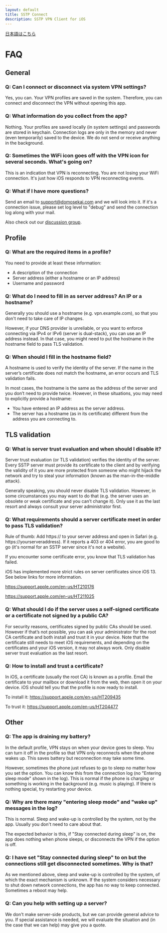 ```yaml
---
layout: default
title: SSTP Connect
description: SSTP VPN Client for iOS
---
```


[日本語はこちら](help-ja.html)

# FAQ

## General

### Q: Can I connect or disconnect via system VPN settings?

Yes, you can. Your VPN profiles are saved in the system. Therefore, you can connect and disconnect the VPN without opening this app.

### Q: What information do you collect from the app?

Nothing. Your profiles are saved locally (in system settings) and passwords are stored in keychain. Connection logs are only in the memory and never (even temporarily) saved to the device. We do not send or receive anything in the background.

### Q: Sometimes the WiFi icon goes off with the VPN icon for several seconds. What's going on?

This is an indication that VPN is reconnecting. You are not losing your WiFi connection. It's just how iOS responds to VPN reconnecting events.

### Q: What if I have more questions?

Send an email to support@domosekai.com and we will look into it. 
If it's a connection issue, please set log level to "debug" and send the connection log along with your mail.

Also check out our [discussion group](https://groups.google.com/g/sstp-connect).

## Profile

### Q: What are the required items in a profile?

You need to provide at least these information:
  - A description of the connection
  - Server address (either a hostname or an IP address)
  - Username and password

### Q: What do I need to fill in as server address? An IP or a hostname?

Generally you should use a hostname (e.g. vpn.example.com), so that you don't need to take care of IP changes.

However, if your DNS provider is unreliable, or you want to enforce connecting via IPv4 or IPv6 (server is dual-stack), you can use an IP address instead. 
In that case, you might need to put the hostname in the hostname field to pass TLS validation.

### Q: When should I fill in the hostname field?

A hostname is used to verify the identity of the server. If the name in the server’s certificate does not match the hostname, an error occurs and TLS validation fails.

In most cases, the hostname is the same as the address of the server and you don’t need to provide twice. 
However, in these situations, you may need to explicitly provide a hostname:
  - You have entered an IP address as the server address.
  - The server has a hostname (as in its certificate) different from the address you are connecting to.

## TLS validation

### Q: What is server trust evaluation and when should I disable it?

Server trust evaluation (or TLS validation) verifies the identity of the server. Every SSTP server must provide its certificate to the client and by verifying the validity of it you are more protected from someone who might hijack the network and try to steal your information (known as the man-in-the-middle attack).

Generally speaking, you should never disable TLS validation. However, in some circumstances you may want to do that (e.g. the server uses an obsolete or weak certificate and you can’t change it). Only use it as the last resort and always consult your server administrator first.

### Q: What requirements should a server certificate meet in order to pass TLS validation?

Rule of thumb: Add https\:// to your server address and open in Safari (e.g. https\://yourserveraddress). If it reports a 403 or 404 error, you are good to go (it's normal for an SSTP server since it's not a website). 

If you encounter some certificate error, you know that TLS validation has failed.

iOS has implemented more strict rules on server certificates since iOS 13. See below links for more information.

https://support.apple.com/en-us/HT210176

https://support.apple.com/en-us/HT211025

### Q: What should I do if the server uses a self-signed certificate or a certificate not signed by a public CA?

For security reasons, certificates signed by public CAs should be used. However if that’s not possible, you can ask your administrator for the root CA certificate and both install and trust it in your device. Note that the certificate still needs to meet iOS requirements, and depending on the certificates and your iOS version, it may not always work. Only disable server trust evaluation as the last resort.

### Q: How to install and trust a certificate?

In iOS, a certificate (usually the root CA) is known as a profile. Email the certificate to your mailbox or download it from the web, then open it on your device. 
iOS should tell you that the profile is now ready to install.

To install it: https://support.apple.com/en-us/HT209435

To trust it: https://support.apple.com/en-us/HT204477

## Other

### Q: The app is draining my battery?

In the default profile, VPN stays on when your device goes to sleep. You can turn it off in the profile so that VPN only reconnects when the phone wakes up. This saves battery but reconnection may take some time.

However, sometimes the phone just refuses to go to sleep no matter how you set the option. You can know this from the connection log (no "Entering sleep mode" shown in the log). 
This is normal if the phone is charging or something is working in the background (e.g. music is playing). If there is nothing special, try restarting your device.

### Q: Why are there many "entering sleep mode" and "wake up" messages in the log?

This is normal. Sleep and wake-up is controlled by the system, not by the app. Usually you don't need to care about that.

The expected behavior is this, if "Stay connected during sleep" is on, the app does nothing when phone sleeps, or disconnects the VPN if the option is off.

### Q: I have set "Stay connected during sleep" to on but the connections still get disconnected sometimes. Why is that?

As we mentioned above, sleep and wake-up is controlled by the system, of which the exact mechanism is unknown. 
If the system considers necessary to shut down network connections, the app has no way to keep connected. Sometimes a reboot may help.

### Q: Can you help with setting up a server?

We don't make server-side products, but we can provide general advice to you. 
If special assistance is needed, we will evaluate the situation and (in the case that we can help) may give you a quote.
